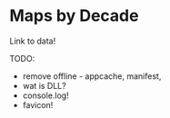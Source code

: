 # Maps by Decade


Link to data!

TODO:
- remove offline - appcache, manifest,
- wat is DLL?
- console.log!
- favicon!
